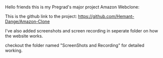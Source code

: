 Hello friends this is my Pregrad's major project Amazon Webclone:

This is the github link to the project: https://github.com/Hemant-Dange/Amazon-Clone

I've also added screenshots and screen recording in seperate folder on how the website works.

checkout the folder named "ScreenShots and Recording" for detailed working.
